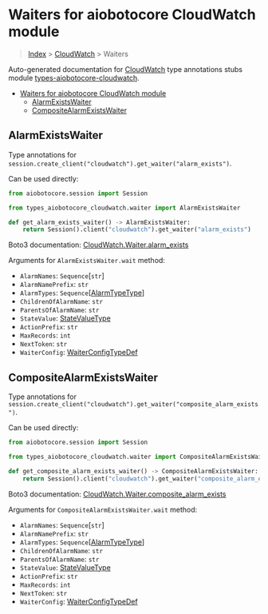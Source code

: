 <a id="waiters-for-aiobotocore-cloudwatch-module"></a>

# Waiters for aiobotocore CloudWatch module

> [Index](..) > [CloudWatch](.) > Waiters

Auto-generated documentation for
[CloudWatch](https://boto3.amazonaws.com/v1/documentation/api/latest/reference/services/cloudwatch.html#CloudWatch)
type annotations stubs module
[types-aiobotocore-cloudwatch](https://pypi.org/project/types-aiobotocore-cloudwatch/).

- [Waiters for aiobotocore CloudWatch module](#waiters-for-aiobotocore-cloudwatch-module)
  - [AlarmExistsWaiter](#alarmexistswaiter)
  - [CompositeAlarmExistsWaiter](#compositealarmexistswaiter)

<a id="alarmexistswaiter"></a>

## AlarmExistsWaiter

Type annotations for
`session.create_client("cloudwatch").get_waiter("alarm_exists")`.

Can be used directly:

```python
from aiobotocore.session import Session

from types_aiobotocore_cloudwatch.waiter import AlarmExistsWaiter

def get_alarm_exists_waiter() -> AlarmExistsWaiter:
    return Session().client("cloudwatch").get_waiter("alarm_exists")
```

Boto3 documentation:
[CloudWatch.Waiter.alarm_exists](https://boto3.amazonaws.com/v1/documentation/api/latest/reference/services/cloudwatch.html#CloudWatch.Waiter.AlarmExists)

Arguments for `AlarmExistsWaiter.wait` method:

- `AlarmNames`: `Sequence`\[`str`\]
- `AlarmNamePrefix`: `str`
- `AlarmTypes`: `Sequence`\[[AlarmTypeType](./literals.md#alarmtypetype)\]
- `ChildrenOfAlarmName`: `str`
- `ParentsOfAlarmName`: `str`
- `StateValue`: [StateValueType](./literals.md#statevaluetype)
- `ActionPrefix`: `str`
- `MaxRecords`: `int`
- `NextToken`: `str`
- `WaiterConfig`: [WaiterConfigTypeDef](./type_defs.md#waiterconfigtypedef)

<a id="compositealarmexistswaiter"></a>

## CompositeAlarmExistsWaiter

Type annotations for
`session.create_client("cloudwatch").get_waiter("composite_alarm_exists")`.

Can be used directly:

```python
from aiobotocore.session import Session

from types_aiobotocore_cloudwatch.waiter import CompositeAlarmExistsWaiter

def get_composite_alarm_exists_waiter() -> CompositeAlarmExistsWaiter:
    return Session().client("cloudwatch").get_waiter("composite_alarm_exists")
```

Boto3 documentation:
[CloudWatch.Waiter.composite_alarm_exists](https://boto3.amazonaws.com/v1/documentation/api/latest/reference/services/cloudwatch.html#CloudWatch.Waiter.CompositeAlarmExists)

Arguments for `CompositeAlarmExistsWaiter.wait` method:

- `AlarmNames`: `Sequence`\[`str`\]
- `AlarmNamePrefix`: `str`
- `AlarmTypes`: `Sequence`\[[AlarmTypeType](./literals.md#alarmtypetype)\]
- `ChildrenOfAlarmName`: `str`
- `ParentsOfAlarmName`: `str`
- `StateValue`: [StateValueType](./literals.md#statevaluetype)
- `ActionPrefix`: `str`
- `MaxRecords`: `int`
- `NextToken`: `str`
- `WaiterConfig`: [WaiterConfigTypeDef](./type_defs.md#waiterconfigtypedef)
